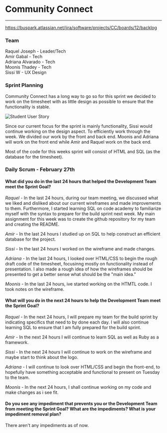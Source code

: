 # Community Connect
---
https://buspark.atlassian.net/jira/software/projects/CC/boards/12/backlog

### Team
Raquel Joseph - Leader/Tech\
Amir Gabal - Tech\
Adriana Alvarado - Tech\
Moonis Thadey - Tech\
Sissi W - UX Design

### Sprint Planning
Community Connect has a long way to go so for this sprint we decided to work on the timesheet with as little design as possible to ensure that the functionality is stable.

![Student User Story](img/student_user_story.png)

Since our current focus for the sprint is mainly functionality, Sissi would continue working on the design aspect. To efficiently work through the week. We divided our work by the front and back end. Moonis and Adriana will work on the front end while Amir and Raquel work on the back end.

Most of the code for this weeks sprint will consist of HTML and SQL (as the database for the timesheet).

### Daily Scrum - February 27th
#### What did you do in the last 24 hours that helped the Development Team meet the Sprint Goal?

*Raquel* - In the last 24 hours, during our team meeting, we discussed what we liked and disliked about our current wireframes and made improvements to them. Furthermore, I started learning SQL on code academy to familiarize myself with the syntax to prepare for the build sprint next week. My main assignment for this week was to create the github repository for my team and creating the README.

*Amir* - In the last 24 hours I studied up on SQL to help construct an efficient database for the project.

*Sissi* - In the last 24 hours I worked on the wireframe and made changes.

*Adriana* - In the last 24 hours, I looked over HTML/CSS to begin the rough draft code of the timesheet, focusinng mostly on functionality instead of presentation. I also made a rough idea of how the wireframes should be presented to get a better sense what should be the "main idea."

*Moonis* - In the last 24 hours, ive started working on the HTMTL code. I took notes on the wireframe. 

#### What will you do in the next 24 hours to help the Development Team meet the Sprint Goal?

*Raquel* - In the next 24 hours, I will prepare my team for the build sprint by indicating specifics that need to by done each day. I will also continue learning SQL to ensure that I am fully prepared for the build sprint.

*Amir* - In the next 24 hours I will continue to learn SQL as well as Ruby as a framework.

*Sissi* - In the next 24 hours I will continue to work on the wireframe and maybe start to think about the logo.

*Adriana* - I will continue to look over HTML/CSS and begin the front-end, to hopefully have something acceptable and functional to present on Tuesday to the team.

*Moonis* - In the next 24 hours, I shall continue working on my code and make changes as i see fit.


#### Do you see any impediment that prevents you or the Development Team from meeting the Sprint Goal? What are the impediments? What is your impediment removal plan?

There aren't any impediments as of now. 
